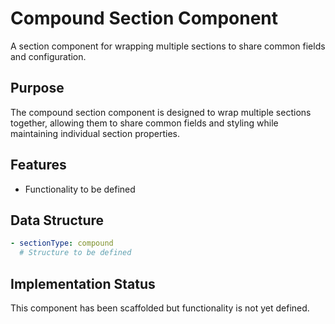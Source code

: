 # Compound Section Component

A section component for wrapping multiple sections to share common fields and configuration.

## Purpose

The compound section component is designed to wrap multiple sections together, allowing them to share common fields and styling while maintaining individual section properties.

## Features

- Functionality to be defined

## Data Structure

```yaml
- sectionType: compound
  # Structure to be defined
```

## Implementation Status

This component has been scaffolded but functionality is not yet defined.